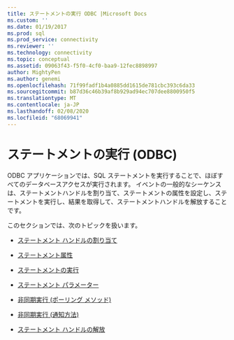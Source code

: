 ```yaml
---
title: ステートメントの実行 ODBC |Microsoft Docs
ms.custom: ''
ms.date: 01/19/2017
ms.prod: sql
ms.prod_service: connectivity
ms.reviewer: ''
ms.technology: connectivity
ms.topic: conceptual
ms.assetid: 09063f43-f5f0-4cf0-baa9-12fec8898997
author: MightyPen
ms.author: genemi
ms.openlocfilehash: 71f99fadf1b4a0885dd1615de781cbc393c6da33
ms.sourcegitcommit: b87d36c46b39af8b929ad94ec707dee8800950f5
ms.translationtype: MT
ms.contentlocale: ja-JP
ms.lasthandoff: 02/08/2020
ms.locfileid: "68069941"
---
```

# <a name="executing-statements-odbc"></a>ステートメントの実行 (ODBC)
ODBC アプリケーションでは、SQL ステートメントを実行することで、ほぼすべてのデータベースアクセスが実行されます。 イベントの一般的なシーケンスは、ステートメントハンドルを割り当て、ステートメントの属性を設定し、ステートメントを実行し、結果を取得して、ステートメントハンドルを解放することです。  
  
 このセクションでは、次のトピックを扱います。  
  
-   [ステートメント ハンドルの割り当て](../../../odbc/reference/develop-app/allocating-a-statement-handle-odbc.md)  
  
-   [ステートメント属性](../../../odbc/reference/develop-app/statement-attributes.md)  
  
-   [ステートメントの実行](../../../odbc/reference/develop-app/executing-a-statement.md)  
  
-   [ステートメント パラメーター](../../../odbc/reference/develop-app/statement-parameters.md)  
  
-   [非同期実行 (ポーリング メソッド)](../../../odbc/reference/develop-app/asynchronous-execution-polling-method.md)  
  
-   [非同期実行 (通知方法)](../../../odbc/reference/develop-app/asynchronous-execution-notification-method.md)  
  
-   [ステートメント ハンドルの解放](../../../odbc/reference/develop-app/freeing-a-statement-handle-odbc.md)
